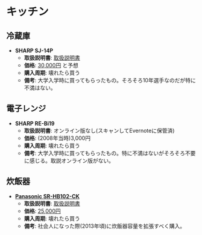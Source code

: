 キッチン
====

冷蔵庫
----

- **SHARP SJ-14P**
  - **取扱説明書**: [取扱説明書](http://www.sharp.co.jp/support/refrigerator/doc/sj14_17p_mn.pdf)
  - **価格**: [30,000円](http://kakaku.com/item/21207011081/) と予想
  - **購入周期**: 壊れたら買う
  - **備考**: 大学入学時に買ってもらったもの。そろそろ10年選手なのだが特に不満はない。

電子レンジ
----

- **SHARP RE-Bi19**
  - **取扱説明書**: オンライン版なし(スキャンしてEvernoteに保管済)
  - **価格**: (2008年当時)3,000円
  - **購入周期**: 壊れたら買う
  - **備考**: 大学入学時に買ってもらったもの。特に不満はないがそろそろ不要に感じる。取説オンライン版がない。

炊飯器
----

- [**Panasonic SR-HB102-CK**](http://panasonic.jp/suihan/p-db/SR-HB102-CK.html)
  - **取扱説明書**: [取扱説明書](http://panasonic.jp/suihan/p-db/SR-HB102-CK_manualdl.html)
  - **価格**: [25,000円](http://kakaku.com/item/K0000352599/)
  - **購入周期**: 壊れたら買う
  - **備考**: 社会人になった際(2013年頃)に炊飯器容量を拡張すべく購入。
